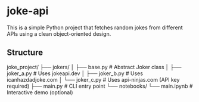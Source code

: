 # joke-api
This is a simple Python project that fetches random jokes from different APIs using a clean object-oriented design.

## Structure
joke_project/
├── jokers/
│ ├── base.py # Abstract Joker class
│ ├── joker_a.py # Uses jokeapi.dev
│ ├── joker_b.py # Uses icanhazdadjoke.com
│ └── joker_c.py # Uses api-ninjas.com (API key required)
├── main.py # CLI entry point
└── notebooks/
└── main.ipynb # Interactive demo (optional)
